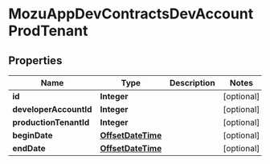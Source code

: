 
# MozuAppDevContractsDevAccountProdTenant

## Properties
Name | Type | Description | Notes
------------ | ------------- | ------------- | -------------
**id** | **Integer** |  |  [optional]
**developerAccountId** | **Integer** |  |  [optional]
**productionTenantId** | **Integer** |  |  [optional]
**beginDate** | [**OffsetDateTime**](OffsetDateTime.md) |  |  [optional]
**endDate** | [**OffsetDateTime**](OffsetDateTime.md) |  |  [optional]



